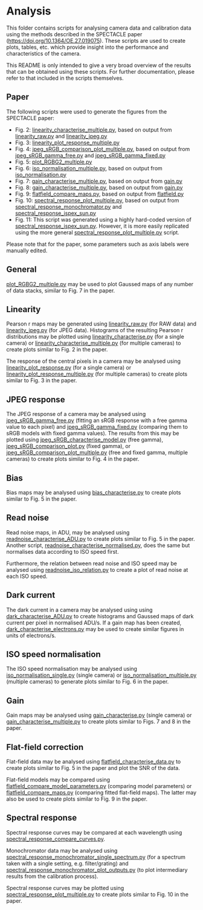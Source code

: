 # Analysis

This folder contains scripts for analysing camera data and calibration data using the methods described in the SPECTACLE paper (https://doi.org/10.1364/OE.27.019075). These scripts are used to create plots, tables, etc. which provide insight into the performance and characteristics of the camera.

This README is only intended to give a very broad overview of the results that can be obtained using these scripts. For further documentation, please refer to that included in the scripts themselves.

## Paper

The following scripts were used to generate the figures from the SPECTACLE paper:
* Fig.  2: [linearity_characterise_multiple.py](linearity_characterise_multiple.py), based on output from [linearity_raw.py](linearity_raw.py) and [linearity_jpeg.py](linearity_jpeg.py)
* Fig.  3: [linearity_plot_response_multiple.py](linearity_plot_response_multiple.py)
* Fig.  4: [jpeg_sRGB_comparison_plot_multiple.py](jpeg_sRGB_comparison_plot_multiple.py), based on output from [jpeg_sRGB_gamma_free.py](jpeg_sRGB_gamma_free.py) and [jpeg_sRGB_gamma_fixed.py](jpeg_sRGB_gamma_fixed.py)
* Fig.  5: [plot_RGBG2_multiple.py](plot_RGBG2_multiple.py)
* Fig.  6: [iso_normalisation_multiple.py](iso_normalisation_multiple.py), based on output from [iso_normalisation.py](../calibration/iso_normalisation.py)
* Fig.  7: [gain_characterise_multiple.py](gain_characterise_multiple.py), based on output from [gain.py](../calibration/gain.py)
* Fig.  8: [gain_characterise_multiple.py](gain_characterise_multiple.py), based on output from [gain.py](../calibration/gain.py)
* Fig.  9: [flatfield_compare_maps.py](flatfield_compare_maps.py), based on output from [flatfield.py](../calibration/flatfield.py)
* Fig. 10: [spectral_response_plot_multiple.py](spectral_response_plot_multiple.py), based on output from [spectral_response_monochromator.py](../calibration/spectral_response_monochromator.py) and [spectral_response_ispex_sun.py](../calibration/spectral_response_ispex_sun.py)
* Fig. 11: This script was generated using a highly hard-coded version of [spectral_response_ispex_sun.py](../calibration/spectral_response_ispex_sun.py). However, it is more easily replicated using the more general [spectral_response_plot_multiple.py](spectral_response_plot_multiple.py) script.

Please note that for the paper, some parameters such as axis labels were manually edited.

## General

[plot_RGBG2_multiple.py](plot_RGBG2_multiple.py) may be used to plot Gaussed maps of any number of data stacks, similar to Fig. 7 in the paper.

## Linearity

Pearson r maps may be generated using [linearity_raw.py](linearity_raw.py) (for RAW data) and [linearity_jpeg.py](linearity_jpeg.py) (for JPEG data). Histograms of the resulting Pearson r distributions may be plotted using  [linearity_characterise.py](linearity_characterise.py) (for a single camera) or [linearity_characterise_multiple.py](linearity_characterise_multiple.py) (for multiple cameras) to create plots similar to Fig. 2 in the paper.

The response of the central pixels in a camera may be analysed using [linearity_plot_response.py](linearity_plot_response.py) (for a single camera) or [linearity_plot_response_multiple.py](linearity_plot_response_multiple.py) (for multiple cameras) to create plots similar to Fig. 3 in the paper.

## JPEG response

The JPEG response of a camera may be analysed using [jpeg_sRGB_gamma_free.py](jpeg_sRGB_gamma_free.py) (fitting an sRGB response with a free gamma value to each pixel) and [jpeg_sRGB_gamma_fixed.py](jpeg_sRGB_gamma_fixed.py) (comparing them to sRGB models with fixed gamma values). The results from this may be plotted using [jpeg_sRGB_characterise_model.py](jpeg_sRGB_characterise_model.py) (free gamma), [jpeg_sRGB_comparison_plot.py](jpeg_sRGB_comparison_plot.py) (fixed gamma), or [jpeg_sRGB_comparison_plot_multiple.py](jpeg_sRGB_comparison_plot_multiple.py) (free and fixed gamma, multiple cameras) to create plots similar to Fig. 4 in the paper.

## Bias

Bias maps may be analysed using [bias_characterise.py](bias_characterise.py) to create plots similar to Fig. 5 in the paper.

## Read noise

Read noise maps, in ADU, may be analysed using [readnoise_characterise_ADU.py](readnoise_characterise_ADU.py) to create plots similar to Fig. 5 in the paper. Another script, [readnoise_characterise_normalised.py](readnoise_characterise_normalised.py), does the same but normalises data according to ISO speed first.

Furthermore, the relation between read noise and ISO speed may be analysed using [readnoise_iso_relation.py](readnoise_iso_relation.py) to create a plot of read noise at each ISO speed.

## Dark current

The dark current in a camera may be analysed using using [dark_characterise_ADU.py](dark_characterise_ADU.py) to create histograms and Gaussed maps of dark current per pixel in normalised ADU/s. If a gain map has been created, [dark_characterise_electrons.py](dark_characterise_electrons.py) may be used to create similar figures in units of electrons/s.

## ISO speed normalisation

The ISO speed normalisation may be analysed using [iso_normalisation_single.py](iso_normalisation_single.py) (single camera) or [iso_normalisation_multiple.py](iso_normalisation_multiple.py) (multiple cameras) to generate plots similar to Fig. 6 in the paper.

## Gain

Gain maps may be analysed using [gain_characterise.py](gain_characterise.py) (single camera) or [gain_characterise_multiple.py](gain_characterise_multiple.py) to create plots similar to Figs. 7 and 8 in the paper.

## Flat-field correction

Flat-field data may be analysed using [flatfield_characterise_data.py](flatfield_characterise_data.py) to create plots similar to Fig. 5 in the paper and plot the SNR of the data. 

Flat-field models may be compared using [flatfield_compare_model_parameters.py](flatfield_compare_model_parameters.py) (comparing model parameters) or [flatfield_compare_maps.py](flatfield_compare_maps.py) (comparing fitted flat-field maps). The latter may also be used to create plots similar to Fig. 9 in the paper.

## Spectral response

Spectral response curves may be compared at each wavelength using [spectral_response_compare_curves.py](spectral_response_compare_curves.py).

Monochromator data may be analysed using [spectral_response_monochromator_single_spectrum.py](spectral_response_monochromator_single_spectrum.py) (for a spectrum taken with a single setting, e.g. filter/grating) and [spectral_response_monochromator_plot_outputs.py](spectral_response_monochromator_plot_outputs.py) (to plot intermediary results from the calibration process).	

Spectral response curves may be plotted using [spectral_response_plot_multiple.py](spectral_response_plot_multiple.py) to create plots similar to Fig. 10 in the paper.
